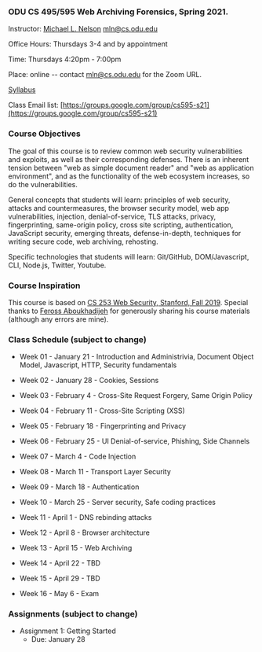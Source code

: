 ### ODU CS 495/595 Web Archiving Forensics, Spring 2021.
Instructor: [Michael L. Nelson](http://www.cs.odu.edu/~mln/) <mln@cs.odu.edu>

Office Hours: Thursdays 3-4 and by appointment

Time: Thursdays 4:20pm - 7:00pm

Place: online -- contact mln@cs.odu.edu for the Zoom URL.

[Syllabus](https://raw.githubusercontent.com/phonedude/cs595-s21/master/syllabus.txt)

Class Email list: [https://groups.google.com/group/cs595-s21](https://groups.google.com/group/cs595-s21)

### Course Objectives

The goal of this course is to review common web security vulnerabilities
and exploits, as well as their corresponding defenses.  There is
an inherent tension between "web as simple document reader" and
"web as application environment", and as the functionality of the
web ecosystem increases, so do the vulnerabilities.

General concepts that students will learn: principles of web security,
attacks and countermeasures, the browser security model, web app
vulnerabilities, injection, denial-of-service, TLS attacks, privacy,
fingerprinting, same-origin policy, cross site scripting, authentication,
JavaScript security, emerging threats, defense-in-depth, techniques
for writing secure code, web archiving, rehosting.

Specific technologies that students will learn: Git/GitHub,
DOM/Javascript, CLI, Node.js, Twitter, Youtube.

### Course Inspiration

This course is based on [CS 253 Web Security, Stanford, Fall
2019](https://web.stanford.edu/class/cs253/).  Special thanks to
[Feross Aboukhadijeh](https://feross.org/) for generously sharing
his course materials (although any errors are mine).

### Class Schedule (subject to change)

* Week 01 - January 21 - Introduction and Administrivia, Document Object Model, Javascript, HTTP, Security fundamentals


* Week 02 - January 28 - Cookies, Sessions


* Week 03 - February 4 - Cross-Site Request Forgery, Same Origin Policy


* Week 04 - February 11 - Cross-Site Scripting (XSS)


* Week 05 - February 18 - Fingerprinting and Privacy


* Week 06 - February 25 - UI Denial-of-service, Phishing, Side Channels


* Week 07 - March 4 - Code Injection


* Week 08 - March 11 - Transport Layer Security


* Week 09 - March 18 - Authentication


* Week 10 - March 25 - Server security, Safe coding practices


* Week 11 - April 1 - DNS rebinding attacks


* Week 12 - April 8 - Browser architecture


* Week 13 - April 15 - Web Archiving 


* Week 14 - April 22 -  TBD 


* Week 15 - April 29 - TBD


* Week 16 - May 6 - Exam

### Assignments (subject to change)

* Assignment 1: Getting Started
   * Due: January 28
